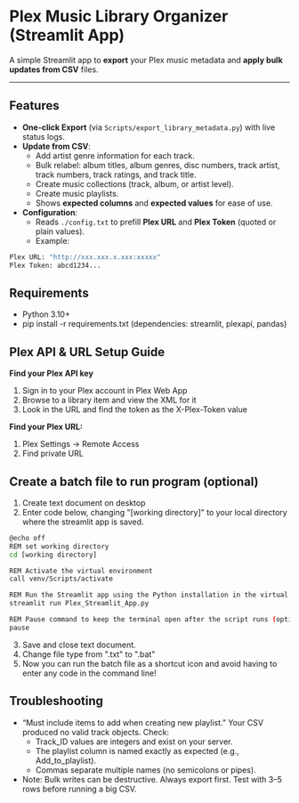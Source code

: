 # Plex Music Library Organizer (Streamlit App)

A simple Streamlit app to **export** your Plex music metadata and **apply bulk updates from CSV** files.

---

## Features
- **One-click Export** (via `Scripts/export_library_metadata.py`) with live status logs.
- **Update from CSV**:
  - Add artist genre information for each track.
  - Bulk relabel: album titles, album genres, disc numbers, track artist, track numbers, track ratings, and track title.
  - Create music collections (track, album, or artist level). 
  - Create music playlists. 
  - Shows **expected columns** and **expected values** for ease of use. 
- **Configuration**:
  - Reads `./config.txt` to prefill **Plex URL** and **Plex Token** (quoted or plain values).
  - Example:
```bash
Plex URL: "http://xxx.xxx.x.xxx:xxxxx"
Plex Token: abcd1234...

```

## Requirements
- Python 3.10+
- pip install -r requirements.txt (dependencies: streamlit, plexapi, pandas)

## Plex API & URL Setup Guide
**Find your Plex API key**
1. Sign in to your Plex account in Plex Web App
2. Browse to a library item and view the XML for it
3. Look in the URL and find the token as the X-Plex-Token value

   
**Find your Plex URL:**
1. Plex Settings -> Remote Access
2. Find private URL

## Create a batch file to run program (optional)
1. Create text document on desktop
2. Enter code below, changing "[working directory]" to your local directory where the streamlit app is saved. 

```bash
@echo off
REM set working directory
cd [working directory]

REM Activate the virtual environment
call venv/Scripts/activate

REM Run the Streamlit app using the Python installation in the virtual environment
streamlit run Plex_Streamlit_App.py

REM Pause command to keep the terminal open after the script runs (optional)
pause
```
3. Save and close text document.
4. Change file type from ".txt" to ".bat"
5. Now you can run the batch file as a shortcut icon and avoid having to enter any code in the command line!

## Troubleshooting
- “Must include items to add when creating new playlist.”
Your CSV produced no valid track objects. Check:
  - Track_ID values are integers and exist on your server.
  - The playlist column is named exactly as expected (e.g., Add_to_playlist).
  - Commas separate multiple names (no semicolons or pipes).
- Note: Bulk writes can be destructive. Always export first. Test with 3–5 rows before running a big CSV.

